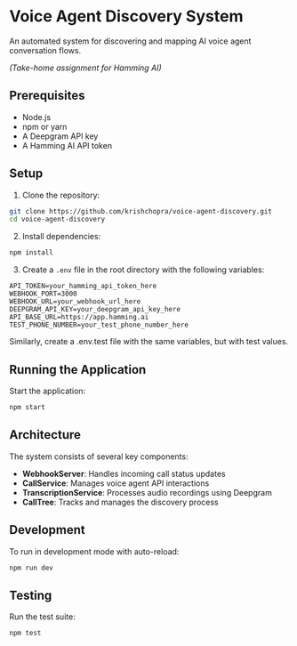 # Voice Agent Discovery System

An automated system for discovering and mapping AI voice agent conversation flows.

_(Take-home assignment for Hamming AI)_

## Prerequisites

-   Node.js
-   npm or yarn
-   A Deepgram API key
-   A Hamming AI API token

## Setup

1. Clone the repository:

```bash
git clone https://github.com/krishchopra/voice-agent-discovery.git
cd voice-agent-discovery
```

2. Install dependencies:

```bash
npm install
```

3. Create a `.env` file in the root directory with the following variables:

```env
API_TOKEN=your_hamming_api_token_here
WEBHOOK_PORT=3000
WEBHOOK_URL=your_webhook_url_here
DEEPGRAM_API_KEY=your_deepgram_api_key_here
API_BASE_URL=https://app.hamming.ai
TEST_PHONE_NUMBER=your_test_phone_number_here
```

Similarly, create a .env.test file with the same variables, but with test values.

## Running the Application

Start the application:

```bash
npm start
```

## Architecture

The system consists of several key components:

-   **WebhookServer**: Handles incoming call status updates
-   **CallService**: Manages voice agent API interactions
-   **TranscriptionService**: Processes audio recordings using Deepgram
-   **CallTree**: Tracks and manages the discovery process

## Development

To run in development mode with auto-reload:

```bash
npm run dev
```

## Testing

Run the test suite:

```bash
npm test
```
